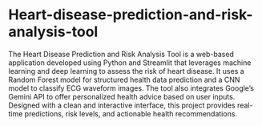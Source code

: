 # Heart-disease-prediction-and-risk-analysis-tool
The Heart Disease Prediction and Risk Analysis Tool is a web-based application developed using Python and Streamlit that leverages machine learning and deep learning to assess the risk of heart disease. It uses a Random Forest model for structured health data prediction and a CNN model to classify ECG waveform images. The tool also integrates Google’s Gemini API to offer personalized health advice based on user inputs. Designed with a clean and interactive interface, this project provides real-time predictions, risk levels, and actionable health recommendations.
